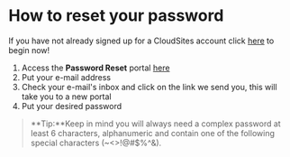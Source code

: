 How to reset your password
==================
If you have not already signed up for a CloudSites account click [here](http://my.gearhost.com/Account/Signup) to begin now!

1. Access the **Password Reset** portal [here](https://my.gearhost.com/Account/ForgotPassword)
1. Put your e-mail address
1. Check your e-mail's inbox and click on the link we send you, this will take you to a new portal
1. Put your desired password

>**Tip:**Keep in mind you will always need a complex password at least 6 characters, alphanumeric and contain one of the following special characters (~<>!@#$%^&).

